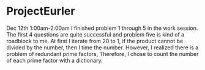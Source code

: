 # ProjectEurler
Dec 12th 1:00am-2:00am
I finished problem 1 through 5 in the work session. The first 4 questions are quite successful and problem five is kind of a roadblock to me. At first I iterate from 20 to 1, if the product cannot be divided by the number, then I time the number. However, I realized there is a problem of redundant prime factors, Therefore, I chose to count the number of each prime factor with a dictionary.
